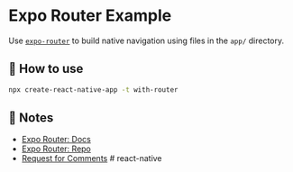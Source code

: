 # Expo Router Example

Use [`expo-router`](https://expo.github.io/router) to build native navigation using files in the `app/` directory.

## 🚀 How to use

```sh
npx create-react-native-app -t with-router
```

## 📝 Notes

- [Expo Router: Docs](https://expo.github.io/router)
- [Expo Router: Repo](https://github.com/expo/router)
- [Request for Comments](https://github.com/expo/router/discussions/1)
#   r e a c t - n a t i v e  
 